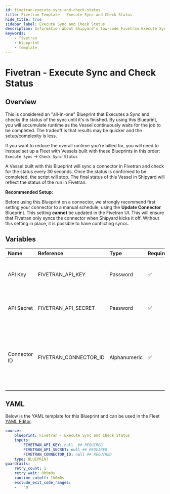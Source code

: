 ```yaml
---
id: fivetran-execute-sync-and-check-status
title: Fivetran Template - Execute Sync and Check Status
hide_title: true
sidebar_label: Execute Sync and Check Status
description: Information about Shipyard's low-code Fivetran Execute Sync and Check Status blueprint. Execute a sync against an existing connector in the Fivetran interface and wait for the sync to finish. 
keywords:
    - fivetran
    - blueprint
    - template
---
```


# Fivetran - Execute Sync and Check Status

## Overview
This is considered an "all-in-one" Blueprint that Executes a Sync and checks the status of the sync until it's is finished. By using this Blueprint, you will accumulate runtime as the Vessel continuously waits for the job to be completed. The tradeoff is that results may be quicker and the setup/complexity is less.

If you want to reduce the overall runtime you're billed for, you will need to instead set up a Fleet with Vessels built with these Blueprints in this order:
`Execute Sync` -> `Check Sync Status`

A Vessel built with this Blueprint will sync a connector in Fivetran and check for the status every 30 seconds. Once the status is confirmed to be completed, the script will stop. The final status of this Vessel in Shipyard will reflect the status of the run in Fivetran.

**Recommended Setup:**

Before using this Blueprint on a connector, we strongly recommend first setting your connector to a manual schedule, using the **Update Connector** Blueprint. This setting **cannot** be updated in the Fivetran UI. This will ensure that Fivetran only syncs the connector when Shipyard kicks it off. Without this setting in place, it is possible to have conflicting syncs.

## Variables

| Name         | Reference             | Type         | Required           | Default | Options | Description                                                                                |
|:-------------|:----------------------|:-------------|:-------------------|:--------|:--------|:-------------------------------------------------------------------------------------------|
| API Key      | FIVETRAN_API_KEY      | Password     | :white_check_mark: | -       | -       | Your account's unique API Key for Fivetran.                                                |
| API Secret   | FIVETRAN_API_SECRET   | Password     | :white_check_mark: | -       | -       | Your account's unique API Secret for Fivetran.                                             |
| Connector ID | FIVETRAN_CONNECTOR_ID | Alphanumeric | :white_check_mark: | -       | -       | The unique ID associated with a connector. Typically two words separated by an underscore. |


## YAML
Below is the YAML template for this Blueprint and can be used in the Fleet [YAML Editor](../../reference/fleets/yaml-editor.md).
```yaml
source:
    blueprint: Fivetran - Execute Sync and Check Status
    inputs:
        FIVETRAN_API_KEY: null  ## REQUIRED
        FIVETRAN_API_SECRET: null ## REQUIRED
        FIVETRAN_CONNECTOR_ID: null ## REQUIRED
    type: BLUEPRINT
guardrails:
    retry_count: 1
    retry_wait: 0h0m0s
    runtime_cutoff: 1h0m0s
    exclude_exit_code_ranges:
    -   '0'

```
